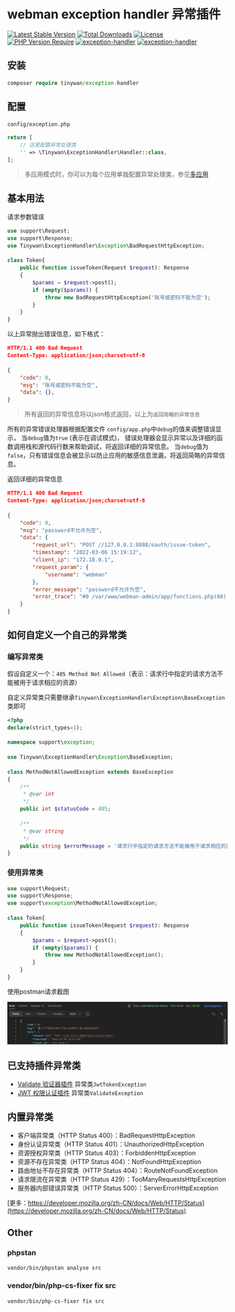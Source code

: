 # webman exception handler 异常插件

[![Latest Stable Version](http://poser.pugx.org/tinywan/exception-handler/v)](https://packagist.org/packages/tinywan/exception-handler)
[![Total Downloads](http://poser.pugx.org/tinywan/exception-handler/downloads)](https://packagist.org/packages/tinywan/exception-handler)
[![License](http://poser.pugx.org/tinywan/exception-handler/license)](https://packagist.org/packages/tinywan/exception-handler)
[![PHP Version Require](http://poser.pugx.org/tinywan/exception-handler/require/php)](https://packagist.org/packages/tinywan/exception-handler)
[![exception-handler](https://img.shields.io/github/last-commit/tinywan/exception-handler/main)]()
[![exception-handler](https://img.shields.io/github/v/tag/tinywan/exception-handler?color=ff69b4)]()

## 安装

```php
composer require tinywan/exception-handler
```

## 配置

`config/exception.php`

```php
return [
    // 这里配置异常处理类
    '' => \Tinywan\ExceptionHandler\Handler::class,
];
```
> 多应用模式时，你可以为每个应用单独配置异常处理类，参见[多应用](https://www.workerman.net/doc/webman/multiapp.html)

## 基本用法

请求参数错误
```php
use support\Request;
use support\Response;
use Tinywan\ExceptionHandler\Exception\BadRequestHttpException;

class Token{
    public function issueToken(Request $request): Response
    {
        $params = $request->post();
        if (empty($params)) {
            throw new BadRequestHttpException('账号或密码不能为空');
        }
    }
}
```
以上异常抛出错误信息，如下格式：
```json
HTTP/1.1 400 Bad Request
Content-Type: application/json;charset=utf-8

{
    "code": 0,
    "msg": "账号或密码不能为空",
    "data": {},
}
```
> 所有返回的异常信息将以json格式返回，以上为`返回简略的异常信息`

所有的异常错误处理器根据配置文件 `config/app.php`中`debug`的值来调整错误显示， 当`debug`值为`true` (表示在调试模式)， 错误处理器会显示异常以及详细的函数调用栈和源代码行数来帮助调试，将返回详细的异常信息。 当`debug`值为`false`，只有错误信息会被显示以防止应用的敏感信息泄漏，将返回简略的异常信息。

返回详细的异常信息
```json
HTTP/1.1 400 Bad Request
Content-Type: application/json;charset=utf-8
        
{
    "code": 0,
    "msg": "password不允许为空",
    "data": {
        "request_url": "POST //127.0.0.1:8888/oauth/issue-token",
        "timestamp": "2022-03-06 15:19:12",
        "client_ip": "172.18.0.1",
        "request_param": {
            "username": "webman"
        },
        "error_message": "password不允许为空",
        "error_trace": "#0 /var/www/webman-admin/app/functions.php(68): Tinywan\\Validate\\Validate->check(Array)\n#1 /var/www/webman-admin/app/controller/Authentication.php(25): validate(Array, 'app\\\\common\\\\vali...')\n#2 /var/www/webman-admin/vendor/workerman/webman-framework/src/App.php(234): app\\controller\\Authentication->issueToken(Object(support\\Request))\n#3 /var/www/webman-admin/app/middleware/AccessControlMiddleware.php(26): Webman\\App::Webman\\{closure}(Object(support\\Request))\n#4 /var/www/webman-admin/vendor/workerman/webman-framework/src/App.php(228): app\\middleware\\AccessControlMiddleware->process(Object(support\\Request), Object(Closure))\n#5 /var/www/webman-admin/vendor/workerman/webman-framework/src/App.php(137): Webman\\App::Webman\\{closure}(Object(support\\Request))\n#6 /var/www/webman-admin/vendor/workerman/workerman/Connection/TcpConnection.php(638): Webman\\App->onMessage(Object(Workerman\\Connection\\TcpConnection), Object(support\\Request))\n#7 /var/www/webman-admin/vendor/workerman/workerman/Events/Select.php(295): Workerman\\Connection\\TcpConnection->baseRead(Resource id #254)\n#8 /var/www/webman-admin/vendor/workerman/workerman/Worker.php(2417): Workerman\\Events\\Select->loop()\n#9 /var/www/webman-admin/vendor/workerman/workerman/Worker.php(1541): Workerman\\Worker->run()\n#10 /var/www/webman-admin/vendor/workerman/workerman/Worker.php(1383): Workerman\\Worker::forkOneWorkerForLinux(Object(Workerman\\Worker))\n#11 /var/www/webman-admin/vendor/workerman/workerman/Worker.php(1357): Workerman\\Worker::forkWorkersForLinux()\n#12 /var/www/webman-admin/vendor/workerman/workerman/Worker.php(549): Workerman\\Worker::forkWorkers()\n#13 /var/www/webman-admin/start.php(87): Workerman\\Worker::runAll()\n#14 {main}"
    }
}
```

## 如何自定义一个自己的异常类

### 编写异常类

假设自定义一个：`405 Method Not Allowed`（表示：请求行中指定的请求方法不能被用于请求相应的资源）

自定义异常类只需要继承`Tinywan\ExceptionHandler\Exception\BaseException`类即可

```php
<?php
declare(strict_types=1);

namespace support\exception;

use Tinywan\ExceptionHandler\Exception\BaseException;

class MethodNotAllowedException extends BaseException
{
    /**
     * @var int
     */
    public int $statusCode = 405;

    /**
     * @var string
     */
    public string $errorMessage = '请求行中指定的请求方法不能被用于请求相应的资源';
}
```

### 使用异常类

```php
use support\Request;
use support\Response;
use support\exception\MethodNotAllowedException;

class Token{
    public function issueToken(Request $request): Response
    {
        $params = $request->post();
        if (empty($params)) {
            throw new MethodNotAllowedException();
        }
    }
}
```

使用postman请求截图

![self-exception.png](self-exception.png)

## 已支持插件异常类

- [Validate 验证器插件](https://www.workerman.net/plugin/7) 异常类`JwtTokenException`
- [JWT 权限认证插件](https://www.workerman.net/plugin/10) 异常类`ValidateException`

## 内置异常类

- 客户端异常类（HTTP Status 400）：BadRequestHttpException
- 身份认证异常类（HTTP Status 401）：UnauthorizedHttpException
- 资源授权异常类（HTTP Status 403）：ForbiddenHttpException
- 资源不存在异常类（HTTP Status 404）：NotFoundHttpException
- 路由地址不存在异常类（HTTP Status 404）：RouteNotFoundException
- 请求限流在异常类（HTTP Status 429）：TooManyRequestsHttpException
- 服务器内部错误异常类（HTTP Status 500）：ServerErrorHttpException

[更多：https://developer.mozilla.org/zh-CN/docs/Web/HTTP/Status](https://developer.mozilla.org/zh-CN/docs/Web/HTTP/Status)

## Other

### phpstan

```phpregexp
vendor/bin/phpstan analyse src
```

### vendor/bin/php-cs-fixer fix src

```phpregexp
vendor/bin/php-cs-fixer fix src
```